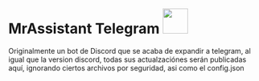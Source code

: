 # MrAssistant Telegram <img src="https://github.com/Mr-TechX/Discord_Bots/blob/main/Mr_Assitant/Img/mra.png" width="50px">
Originalmente un bot de Discord que se acaba de expandir a telegram, al igual que la version discord, todas sus actualzaciónes serán publicadas aquí, ignorando ciertos archivos por seguridad, asi como el config.json
